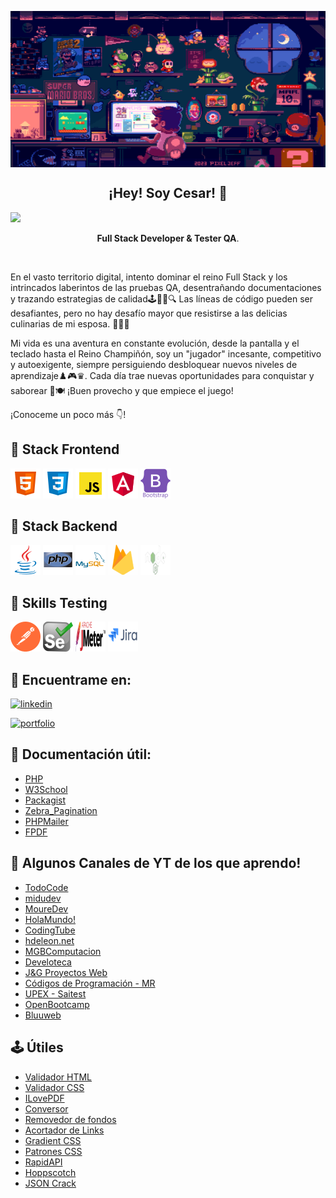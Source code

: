 <p align="center" width=100%>
   <img align="center" height="250" width="550" src="./images/mario_chill.gif" />
   <h2 align="center">¡Hey! Soy Cesar! 👋 </h3> <img height="30px" src="https://em-content.zobj.net/source/microsoft-teams/337/waving-hand_1f44b.png">
</p>

<p align="center"><strong>Full Stack Developer & Tester QA</strong>.</p><br />

<p>En el vasto territorio digital, intento dominar el reino Full Stack y los intrincados laberintos de las pruebas QA, desentrañando documentaciones y trazando estrategias de calidad🕹️👨‍💻🔍 Las líneas de código pueden ser desafiantes, pero no hay desafío mayor que resistirse a las delicias culinarias de mi esposa. 🍔👩‍🍳</p>
   
<p>Mi vida es una aventura en constante evolución, desde la pantalla y el teclado hasta el Reino Champiñón, soy un "jugador" incesante, competitivo y autoexigente, siempre persiguiendo desbloquear nuevos niveles de aprendizaje♟️🎮♛. Cada día trae nuevas oportunidades para conquistar y saborear 🌟🍽️  ¡Buen provecho y que empiece el juego!</p>  

<p>¡Conoceme un poco más 👇!</p>
   


## 👾 Stack Frontend
[![HTML](./images/html-48.png)](https://lenguajehtml.com/) [![CSS](./images/css-48.png)](https://lenguajecss.com/) [![Javascript](./images/javascript-48.png)](https://lenguajejs.com/) [![Angular](./images/angular.png)](https://angular.io) [![Bootstrap](./images/bootstrap.png)](https://getbootstrap.com)

## 🧬 Stack Backend
[![Java](./images/java.png)](https://www.java.com) [![PHP](./images/php.png)](https://www.php.net) [![MySQL](./images/mysql.png)](https://www.mysql.com/) [![Firebase](./images/firebase.png)](https://firebase.google.com/) [![Nodejs](./images/node.png)](https://nodejs.org/es)
    

## 🧪 Skills Testing
[![Postman](./images/postman.png)](https://postman.com) [![Selenium](./images/selenium-logo.png)](https://www.selenium.dev) [![JMETER](./images/jmeter.png)](https://jmeter.apache.org/) [![JIRA](./images/jira.png)](https://www.atlassian.com/es/software/jira)


## 🔗 Encuentrame en:
[![linkedin](https://img.shields.io/badge/linkedin-0A66C2?style=for-the-badge&logo=linkedin&logoColor=white)](https://www.linkedin.com/in/cesaralavila/)

[![portfolio](https://img.shields.io/badge/mi_portfolio-000?style=for-the-badge&logo=ko-fi&logoColor=yellow)](https://frontendcda.web.app/)


## 📌 Documentación útil:

 - [PHP](https://www.php.net/manual/es/)
 - [W3School](https://www.w3schools.com/)
 - [Packagist](https://packagist.org/)
 - [Zebra_Pagination](https://github.com/stefangabos/Zebra_Pagination)
 - [PHPMailer](https://github.com/PHPMailer/PHPMailer)
 - [FPDF](http://fpdf.org/)

## 🥇 Algunos Canales de YT de los que aprendo!

 - [TodoCode](https://www.youtube.com/@TodoCode)
 - [midudev](https://www.youtube.com/@midudev)
 - [MoureDev](https://www.youtube.com/@mouredev)
 - [HolaMundo!](https://www.youtube.com/@HolaMundoDev)
 - [CodingTube](https://www.youtube.com/@CodingTube)
 - [hdeleon.net](https://www.youtube.com/@hdeleonnet)
 - [MGBComputacion](https://www.youtube.com/@MGBComputacion)
 - [Develoteca](https://www.youtube.com/@Develoteca)
 - [J&G Proyectos Web](https://www.youtube.com/@Jygproyectosweb)
 - [Códigos de Programación - MR](https://www.youtube.com/@codigosdeprogramacion)
 - [UPEX - Saitest](https://www.youtube.com/@Saitest)
 - [OpenBootcamp](https://www.youtube.com/@OpenBootcamp)
 - [Bluuweb](https://www.youtube.com/@bluuweb)


## 🕹 Útiles

- [Validador HTML](https://validator.w3.org/#validate_by_upload)
- [Validador CSS](https://jigsaw.w3.org/css-validator/#validate_by_input)
- [ILovePDF](https://www.ilovepdf.com/es)
- [Conversor](https://www.online-convert.com/es)
- [Removedor de fondos](https://www.remove.bg/es)
- [Acortador de Links](https://acortar.link/)
- [Gradient CSS](https://cssgradient.io/)
- [Patrones CSS](https://es.pattern.monster/)
- [RapidAPI](https://rapidapi.com/)
- [Hoppscotch](https://hoppscotch.io/)
- [JSON Crack](https://jsoncrack.com/)
